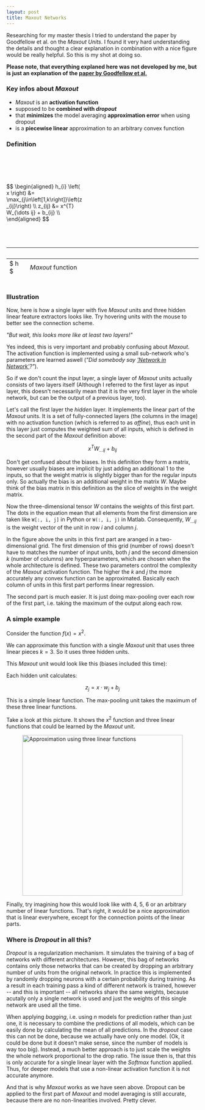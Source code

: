 ```yaml
---
layout: post
title: Maxout Networks
---
```


Researching for my master thesis I tried to understand the paper by Goodfellow 
et al. on the *Maxout Units*. I found it very hard understanding the details
and thought a clear explanation in combination with a nice figure would be 
really helpful. So this is my shot at doing so.

__Please note, that everything explaned here was not developed by me, but is
just an explanation of the [paper by Goodfellow et al.](http://arxiv.org/abs/1302.4389)__

### Key infos about *Maxout*

- *Maxout* is an __activation function__
- supposed to be __combined with *dropout*__
- that __minimizes__ the model averaging __approximation error__ when using dropout
- is a __piecewise linear__ approximation to an arbitrary convex function

### Definition
<script type="text/x-mathjax-config">
  MathJax.Hub.Config({
    tex2jax: {
      inlineMath: [["$","$"],["\\(","\\)"]]
    }
  });
</script>
<div style="padding: 5% 0;">
  <div style="float: left; width: 40%; padding: 10% 0">
    $$
    \begin{aligned}
    h_{i} \left( x \right) &= \max_{j\in\left[1,k\right]}\left(z_{ij}\right) \\
    z_{ij} &= x^{T} W_{\dots ij} + b_{ij} \\
    \end{aligned}
    $$
  </div>

  <table style="float: left; height: 5em">
    <thead>
    <tr>
      <th>&nbsp;</th>
      <th>&nbsp;</th>
    </tr>
    </thead>
    <tbody>
      <tr><td>$ h $</td><td><em>Maxout</em> function</td></tr>
      <tr><td>$ x $</td><td>Input ($\in \mathbb{R}^{d}$)</td></tr>
      <tr><td>$ W $</td><td>4D tensor of learned weights ($\in \mathbb{R}^{d\times m \times k}$)</td></tr>
      <tr><td>$ d $</td><td>Number of input units (length of x)</td></tr>
      <tr><td>$ m $</td><td>Number of units in each linear feature extractor (complexity)</td></tr>
      <tr><td>$ k $</td><td>Number of linear feature extractors</td></tr>
      <tr><td>$ b $</td><td>Matrix of learned biases ($\in \mathbb{R}^{m\times k}$)</td></tr>
      <tr><td>$ i $</td><td>Runs over the number of <em>Maxout</em> units ($\in \left[1,m \right]$)</td></tr>
      <tr><td>$ j $</td><td>Runs over the number of feature extractors ($\in \left[1,k \right]$)</td></tr>
    </tbody>
  </table>
</div>
<div style="clear: left"></div>

### Illustration

Now, here is how a single layer with five *Maxout* units and three hidden linear 
feature extractors looks like. Try hovering units with the mouse to better see 
the connection scheme.

<script type="text/javascript" src="/js/raphael/raphael-min.js"></script>
<script type="text/javascript" src="/js/raphael/raphael-utils.js"></script>
<script type="text/javascript" src="/js/raphael/net/nodes.js"></script>
<script type="text/javascript" src="/js/raphael/net/links.js"></script>
<script type="text/javascript" src="/js/raphael/net/net.js"></script>
<script type="text/javascript" src="/js/raphael/net/layers.js"></script>
<script type="text/javascript" src="/js/raphael/net/gradient-plugin.js"></script>

<div id="svg-container-0" class="svg-container"></div>

<script type="text/javascript">
  Raphael.fn.arrow = function(x1, y1, x2, y2, size) {
    var angle = Raphael.angle(x1, y1, x2, y2);
    var a45   = Raphael.rad(angle-45);
    var a45m  = Raphael.rad(angle+45);
    var a135  = Raphael.rad(angle-135);
    var a135m = Raphael.rad(angle+135);
    var x1a = x1 + Math.cos(a135) * size;
    var y1a = y1 + Math.sin(a135) * size;
    var x1b = x1 + Math.cos(a135m) * size;
    var y1b = y1 + Math.sin(a135m) * size;
    var x2a = x2 + Math.cos(a45) * size;
    var y2a = y2 + Math.sin(a45) * size;
    var x2b = x2 + Math.cos(a45m) * size;
    var y2b = y2 + Math.sin(a45m) * size;
    return this.path(
//      "M"+x1+" "+y1+"L"+x1a+" "+y1a+
//      "M"+x1+" "+y1+"L"+x1b+" "+y1b+
      "M"+x1+" "+y1+"L"+x2+" "+y2+
      "M"+x2+" "+y2+"L"+x2a+" "+y2a+
      "M"+x2+" "+y2+"L"+x2b+" "+y2b
    );
  };
  function net0() {
    var svgWidth = 700;
    var svgHeight = 260;
    var raphael = Raphael("svg-container-0", '100%', '100%');
    raphael.setViewBox(0, 0, svgWidth, svgHeight, true);
    //$("#svg-container").css("padding-bottom", ((svgHeight/svgWidth)*100) + "%")
    
    var black = "rgb(0,0,0)";
    var green = "rgb(0,255,0)";
    var blue = "rgb(0,0,255)"
    var grey = "rgb(180,180,180)";
    var darkGrey = "rgb(100,100,100)";
    
    var numMaxoutUnits = 5;
    
    var net = new Net(raphael);
    var neuronRadius = 5;
    var inLayer = new FullyConnectedLayer(new Node(100, 70, neuronRadius, 0, black), numMaxoutUnits, 30);
    var fcLayer1 = new FullyConnectedLayer(new Node(200, 110, neuronRadius, 0, green), numMaxoutUnits, 30);
    var fcLayer2 = new FullyConnectedLayer(new Node(250, 70, neuronRadius, 0, green), numMaxoutUnits, 30);
    var fcLayer3 = new FullyConnectedLayer(new Node(300, 30, neuronRadius, 0, green), numMaxoutUnits, 30);
    var maxLayer = new FullyConnectedLayer(new Node(400, 70, neuronRadius, 0, blue), numMaxoutUnits, 30);
    inLayer.link(fcLayer1);
    inLayer.link(fcLayer2);
    inLayer.link(fcLayer3);
    net.addLayer(inLayer).addLayer(fcLayer1).addLayer(fcLayer2).addLayer(fcLayer3).addLayer(maxLayer);
    for(var i = 0; i < maxLayer.nodes.length; i++) {
      net.link(i + 4*numMaxoutUnits, i + numMaxoutUnits);
      net.link(i + 4*numMaxoutUnits, i + 2*numMaxoutUnits);
      net.link(i + 4*numMaxoutUnits, i + 3*numMaxoutUnits);
    }
    var bias = new FullyConnectedLayer(new Node(100, 220, neuronRadius, 0, grey), 1, 0);
    
    bias.link(fcLayer1);
    bias.link(fcLayer2);
    bias.link(fcLayer3);
    net.addLayer(bias);
    
    var inputNeuronIndexes = Array.apply(null, Array(numMaxoutUnits)).map(function (_, i) {return i;});
    var fcNeuronIndexes = Array.apply(null, Array(3*numMaxoutUnits)).map(function (_, i) {return i+numMaxoutUnits;});
    var maxPoolNeuronIndexes = Array.apply(null, Array(numMaxoutUnits)).map(function (_, i) {return i+4*numMaxoutUnits;});
    var biasIndexes = [5*numMaxoutUnits]
    
    // draw
    net.draw(raphael);
    Array.apply(null, Array(numMaxoutUnits)).map(function (_, i) {return i+3*numMaxoutUnits;}).forEach(function(idx) {
      net.nodes[idx].nodeView.toBack();
    });
    
    // indexes
    var dArrow = raphael.arrow(80, 70, 80, 190, 3).toBack();
    dArrow.attr({"stroke": darkGrey});
    var textD = raphael.text(70, 80, "d");
    textD.attr({ "font-size": 16, "font-family": "Arial, Helvetica, sans-serif", "fill": darkGrey });
    
    var kArrow = raphael.arrow(200, 250, 300, 170, 3).toBack();
    kArrow.attr({"stroke": darkGrey});
    var textK = raphael.text(230, 240, "k");
    textK.attr({ "font-size": 16, "font-family": "Arial, Helvetica, sans-serif", "fill": darkGrey });
    
    var mArrow = raphael.arrow(320, 30, 320, 150, 3).toBack();
    mArrow.attr({"stroke": darkGrey});
    var textM = raphael.text(330, 40, "m");
    textM.attr({ "font-size": 16, "font-family": "Arial, Helvetica, sans-serif", "fill": darkGrey });
    
    var mArrow = raphael.arrow(420, 70, 420, 190, 3).toBack();
    mArrow.attr({"stroke": darkGrey});
    var textM = raphael.text(430, 80, "m");
    textM.attr({ "font-size": 16, "font-family": "Arial, Helvetica, sans-serif", "fill": darkGrey });


    var textX = raphael.text(100, 50, "x");
    textX.attr({ "font-size": 16, "font-family": "Arial, Helvetica, sans-serif", "fill": black });

    var textZ = raphael.text(300, 10, "z");
    textZ.attr({ "font-size": 16, "font-family": "Arial, Helvetica, sans-serif", "fill": black });
    
    var textH = raphael.text(400, 50, "h");
    textH.attr({ "font-size": 16, "font-family": "Arial, Helvetica, sans-serif", "fill": black });

    var textX = raphael.text(560, 20, "Input Units");
    textX.attr({ "font-size": 16, "font-family": "Arial, Helvetica, sans-serif" });
    var textFC = raphael.text(600, 40, "Fully-connected Units");
    textFC.attr({ "font-size": 16, "font-family": "Arial, Helvetica, sans-serif", "fill": green });
    var textFC = raphael.text(587, 60, "Max-pooling Units");
    textFC.attr({ "font-size": 16, "font-family": "Arial, Helvetica, sans-serif", "fill": blue });
    var textBias = raphael.text(538, 80, "Bias");
    textBias.attr({ "font-size": 16, "font-family": "Arial, Helvetica, sans-serif", "fill": grey });
    
    var inputNeuronExample = new Node(500, 20, neuronRadius, 0, black);
    inputNeuronExample.draw(raphael);
    var fcNeuronExample = new Node(500, 40, neuronRadius, 0, green);
    fcNeuronExample.draw(raphael);
    var maxPoolNeuronExample = new Node(500, 60, neuronRadius, 0, blue);
    maxPoolNeuronExample.draw(raphael);
    var biasExample = new Node(500, 80, neuronRadius, 0, grey);
    biasExample.draw(raphael);
    
    inputNeuronExample.nodeView.mouseover(function() {
      inputNeuronExample.highlight();
      net.highlight(inputNeuronIndexes);
    });
    inputNeuronExample.nodeView.mouseout(function() {
      inputNeuronExample.unhighlight();
      net.unhighlight(inputNeuronIndexes);
    });
    
    fcNeuronExample.nodeView.mouseover(function() {
      fcNeuronExample.highlight();
      net.highlight(fcNeuronIndexes);
    });
    fcNeuronExample.nodeView.mouseout(function() {
      fcNeuronExample.unhighlight();
      net.unhighlight(fcNeuronIndexes);
    });
    
    maxPoolNeuronExample.nodeView.mouseover(function() {
      maxPoolNeuronExample.highlight();
      net.highlight(maxPoolNeuronIndexes);
    });
    maxPoolNeuronExample.nodeView.mouseout(function() {
      maxPoolNeuronExample.unhighlight();
      net.unhighlight(maxPoolNeuronIndexes);
    });
    
    biasExample.nodeView.mouseover(function() {
      biasExample.highlight();
      net.highlight(biasIndexes);
    });
    biasExample.nodeView.mouseout(function() {
      biasExample.unhighlight();
      net.unhighlight(biasIndexes);
    });
  }
  net0();
</script>

*"But wait, this looks more like at least two layers!"*

Yes indeed, this is very important and probably confusing about *Maxout*. The 
activation function is implemented using a small sub-network who's parameters 
are learned aswell (*"Did somebody say 
['Network in Network'](http://arxiv.org/abs/1312.4400)?"*).

So if we don't count the input layer, a single layer of *Maxout* units 
actually consists of two layers itself (Although I referred to the first layer 
as input layer, this doesn't necessarily mean that it is the
very first layer in the whole network, but can be the output of a previous layer, 
too).

Let's call the first layer the *hidden* layer. It implements the linear part of 
the *Maxout* units. It is a set of fully-connected layers (the columns in the image) 
with no activation function (which is referred to as *affine*), thus each unit 
in this layer just computes the weighted sum of all inputs, which is defined in 
the second part of the *Maxout* definition above: 

$$x^{T} W_{\dots ij} + b_{ij}$$

Don't get confused about the biases. In this definition they form a matrix, 
however usually biases are implicit by just adding an additional 1 to the inputs,
so that the weight matrix is slightly bigger than for the regular inputs only.
So actually the bias is an additional weight in the matrix $W$. Maybe think of
the bias matrix in this definition as the slice of weights in the weight matrix.

Now the three-dimensional tensor $W$ contains the weights of this first part. The 
dots in the equation mean that all elements from the first dimension are taken 
like `W[:, i, j]` in Python or `W(:, i, j)` in Matlab. 
Consequently, $W_{\dots ij}$ is the weight vector of the unit in row $i$ and 
column $j$.

In the figure above the units in this first part are aranged in a two-dimensional 
grid. The first dimension of this grid (number of rows) doesn't have to matches 
the number of input units, both $j$ and the second dimension $k$ 
(number of columns) are hyperparameters, which are chosen when 
the whole architecture is defined. These two parameters control the complexity of 
the *Maxout* activation function. The higher the $k$ and $j$ the more accurately
 any convex function can be approximated. Basically each column of units in this 
first part performs linear regression.

The second part is much easier. It is just doing max-pooling over each row of 
the first part, i.e. taking the maximum of the output along each row.

### A simple example

Consider the function $f\left(x\right)=x^{2}$.

We can approximate this function with a single *Maxout* unit that uses three 
linear pieces $k=3$. So it uses three hidden units.

This *Maxout* unit would look like this (biases included this time):

<div id="svg-container-1" class="svg-container"></div>

Each hidden unit calculates:

$$ z_{j} = x \cdot w_{j} + b_{j} $$ 

This is a simple linear function. The max-pooling unit takes the 
maximum of these three linear functions.

Take a look at this picture. It shows the $x^{2}$ function and three linear 
functions that could be learned by the *Maxout* unit.

<img style="display: block; width: 30em; margin: 0.5em auto 0.5em auto" src="{{ site.url }}/assets/approximation.svg" alt="Approximation using three linear functions">

Finally, try imagining how this would look like with 4, 5, 6 or an arbitrary 
number of linear functions. That's right, it would be a nice approximation that
is linear everywhere, except for the connection points of the linear parts.

<script type="text/javascript">
  function net1() {
    var svgWidth = 700;
    var svgHeight = 160;
    var raphael = Raphael("svg-container-1", '100%', '100%');
    raphael.setViewBox(0, 0, svgWidth, svgHeight, true);
    //$("#svg-container").css("padding-bottom", ((svgHeight/svgWidth)*100) + "%")
    
    var black = "rgb(0,0,0)";
    var grey = "rgb(180,180,180)";
    var green = "rgb(0,255,0)";
    var blue = "rgb(0,0,255)"
    
    var net = new Net(raphael);
    var neuronRadius = 5;
    var inLayer = new FullyConnectedLayer(new Node(100, 70, neuronRadius, 0, black), 1, 20);
    var fcLayer1 = new FullyConnectedLayer(new Node(200, 110, neuronRadius, 0, green), 1, 20);
    var fcLayer2 = new FullyConnectedLayer(new Node(250, 70, neuronRadius, 0, green), 1, 20);
    var fcLayer3 = new FullyConnectedLayer(new Node(300, 30, neuronRadius, 0, green), 1, 20);
    var maxLayer = new FullyConnectedLayer(new Node(400, 70, neuronRadius, 0, blue), 1, 20);
    inLayer.link(fcLayer1);
    inLayer.link(fcLayer2);
    inLayer.link(fcLayer3);
    net.addLayer(inLayer).addLayer(fcLayer1).addLayer(fcLayer2).addLayer(fcLayer3).addLayer(maxLayer);
    for(var i = 0; i < maxLayer.nodes.length; i++) {
      net.link(i + 4, i + 1);
      net.link(i + 4, i + 2);
      net.link(i + 4, i + 3);
    }
    var bias = new FullyConnectedLayer(new Node(100, 100, neuronRadius, 0, grey), 1, 0);
    
    bias.link(fcLayer1);
    bias.link(fcLayer2);
    bias.link(fcLayer3);
    net.addLayer(bias);
    
    var inputNeuronIndexes = [0];
    var fcNeuronIndexes = [1,2,3]
    var maxPoolNeuronIndexes = [4];
    var biasIndexes = [5];
    
    // draw
    net.draw(raphael);

    var textX = raphael.text(100, 50, "x");
    textX.attr({ "font-size": 16, "font-family": "Arial, Helvetica, sans-serif", "fill": black });

    var textZ = raphael.text(300, 10, "z");
    textZ.attr({ "font-size": 16, "font-family": "Arial, Helvetica, sans-serif", "fill": black });
    
    var textH = raphael.text(400, 50, "h");
    textH.attr({ "font-size": 16, "font-family": "Arial, Helvetica, sans-serif", "fill": black });

    var textX = raphael.text(560, 20, "Input Units");
    textX.attr({ "font-size": 16, "font-family": "Arial, Helvetica, sans-serif" });
    var textFC = raphael.text(600, 40, "Fully-connected Units");
    textFC.attr({ "font-size": 16, "font-family": "Arial, Helvetica, sans-serif", "fill": green });
    var textFC = raphael.text(587, 60, "Max-pooling Units");
    textFC.attr({ "font-size": 16, "font-family": "Arial, Helvetica, sans-serif", "fill": blue });
    var textBias = raphael.text(538, 80, "Bias");
    textBias.attr({ "font-size": 16, "font-family": "Arial, Helvetica, sans-serif", "fill": grey });
    
    var inputNeuronExample = new Node(500, 20, neuronRadius, 0, black);
    inputNeuronExample.draw(raphael);
    var fcNeuronExample = new Node(500, 40, neuronRadius, 0, green);
    fcNeuronExample.draw(raphael);
    var maxPoolNeuronExample = new Node(500, 60, neuronRadius, 0, blue);
    maxPoolNeuronExample.draw(raphael);
    var biasExample = new Node(500, 80, neuronRadius, 0, grey);
    biasExample.draw(raphael);
    
    inputNeuronExample.nodeView.mouseover(function() {
      inputNeuronExample.highlight();
      net.highlight(inputNeuronIndexes);
    });
    inputNeuronExample.nodeView.mouseout(function() {
      inputNeuronExample.unhighlight();
      net.unhighlight(inputNeuronIndexes);
    });
    
    fcNeuronExample.nodeView.mouseover(function() {
      fcNeuronExample.highlight();
      net.highlight(fcNeuronIndexes);
    });
    fcNeuronExample.nodeView.mouseout(function() {
      fcNeuronExample.unhighlight();
      net.unhighlight(fcNeuronIndexes);
    });
    
    maxPoolNeuronExample.nodeView.mouseover(function() {
      maxPoolNeuronExample.highlight();
      net.highlight(maxPoolNeuronIndexes);
    });
    maxPoolNeuronExample.nodeView.mouseout(function() {
      maxPoolNeuronExample.unhighlight();
      net.unhighlight(maxPoolNeuronIndexes);
    });
    
    biasExample.nodeView.mouseover(function() {
      biasExample.highlight();
      net.highlight(biasIndexes);
    });
    biasExample.nodeView.mouseout(function() {
      biasExample.unhighlight();
      net.unhighlight(biasIndexes);
    });
  }
  net1();
</script>

### Where is *Dropout* in all this?

*Dropout* is a regularization mechanism. It simulates the training of a bag of
networks with different architectures. However, this bag of networks contains
only those networks that can be created by dropping an arbitrary number of 
units from the original network. In practice this is implemented by randomly
dropping neurons with a certain probability during training.
As a result in each training pass a kind of different network is trained, however
-- and this is important -- all networks share the same weights, because 
acutally only a single network is used and just the weights of this single 
network are used all the time.

When applying *bagging*, i.e. using $n$ models for prediction rather than just
one, it is necessary to combine the predictions of all models, which can be
easily done by calculating the mean of all predictions. In the *dropout* case
this can not be done, because we actually have only one model. (Ok, it could be
done but it doesn't make sense, since the number of models is way too big). 
Instead, a much better approach is to just scale the weights the whole network
proportional to the drop ratio. The issue then is, that this is only accurate
for a single linear layer with the *Softmax* function applied. Thus, for deeper
models that use a non-linear activation function it is not accurate anymore.

And that is why *Maxout* works as we have seen above. Dropout can be applied to 
the first part of *Maxout* and model averaging is still accurate, because there
are no non-linearities involved. Pretty clever.

